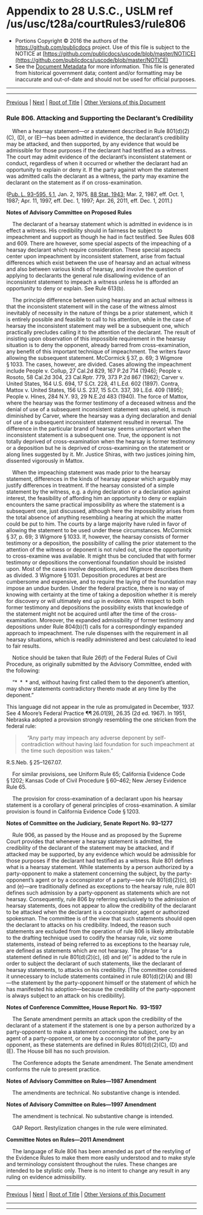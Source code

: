 ---
---

# Appendix to 28 U.S.C., USLM ref /us/usc/t28a/courtRules3/rule806

* Portions Copyright © 2016 the authors of the https://github.com/publicdocs project.
  Use of this file is subject to the NOTICE at [https://github.com/publicdocs/uscode/blob/master/NOTICE](https://github.com/publicdocs/uscode/blob/master/NOTICE)
* See the [Document Metadata](././../../../..//README.md) for more information.
  This file is generated from historical government data; content and/or formatting may be inaccurate and out-of-date and should not be used for official purposes.

----------
----------

[Previous](./../../../..//us/usc/t28a/courtRules3/m__us_usc_t28a_courtRules3_rule805.md) | [Next](./../../../..//us/usc/t28a/courtRules3/m__us_usc_t28a_courtRules3_rule807.md) | [Root of Title](./../../../../) | [Other Versions of this Document](https://publicdocs.github.io/go/links?ns=uslm&ref=%2Fus%2Fusc%2Ft28a%2FcourtRules3%2Frule806)

### Rule 806. Attacking and Supporting the Declarant’s Credibility

    When a hearsay statement—or a statement described in Rule 801(d)(2)(C), (D), or (E)—has been admitted in evidence, the declarant’s credibility may be attacked, and then supported, by any evidence that would be admissible for those purposes if the declarant had testified as a witness. The court may admit evidence of the declarant’s inconsistent statement or conduct, regardless of when it occurred or whether the declarant had an opportunity to explain or deny it. If the party against whom the statement was admitted calls the declarant as a witness, the party may examine the declarant on the statement as if on cross-examination.

([Pub. L. 93–595, § 1][/us/pl/93/595/s1], Jan. 2, 1975, [88 Stat. 1943][/us/stat/88/1943]; Mar. 2, 1987, eff. Oct. 1, 1987; Apr. 11, 1997, eff. Dec. 1, 1997; Apr. 26, 2011, eff. Dec. 1, 2011.)

 __Notes of Advisory Committee on Proposed Rules__ 

    The declarant of a hearsay statement which is admitted in evidence is in effect a witness. His credibility should in fairness be subject to impeachment and support as though he had in fact testified. See Rules 608 and 609. There are however, some special aspects of the impeaching of a hearsay declarant which require consideration. These special aspects center upon impeachment by inconsistent statement, arise from factual differences which exist between the use of hearsay and an actual witness and also between various kinds of hearsay, and involve the question of applying to declarants the general rule disallowing evidence of an inconsistent statement to impeach a witness unless he is afforded an opportunity to deny or explain. See Rule 613(b).

    The principle difference between using hearsay and an actual witness is that the inconsistent statement will in the case of the witness almost inevitably of necessity in the nature of things be a prior statement, which it is entirely possible and feasible to call to his attention, while in the case of hearsay the inconsistent statement may well be a subsequent one, which practically precludes calling it to the attention of the declarant. The result of insisting upon observation of this impossible requirement in the hearsay situation is to deny the opponent, already barred from cross-examination, any benefit of this important technique of impeachment. The writers favor allowing the subsequent statement. McCormick § 37, p. 69; 3 Wigmore § 1033. The cases, however, are divided. Cases allowing the impeachment include People v. Collup, 27 Cal.2d 829, 167 P.2d 714 (1946); People v. Rosoto, 58 Cal.2d 304, 23 Cal.Rptr. 779, 373 P.2d 867 (1962); Carver v. United States, 164 U.S. 694, 17 S.Ct. 228, 41 L.Ed. 602 (1897). Contra, Mattox v. United States, 156 U.S. 237, 15 S.Ct. 337, 39 L.Ed. 409 (1895); People v. Hines, 284 N.Y. 93, 29 N.E.2d 483 (1940). The force of Mattox, where the hearsay was the former testimony of a deceased witness and the denial of use of a subsequent inconsistent statement was upheld, is much diminished by Carver, where the hearsay was a dying declaration and denial of use of a subsequent inconsistent statement resulted in reversal. The difference in the particular brand of hearsay seems unimportant when the inconsistent statement is a subsequent one. True, the opponent is not totally deprived of cross-examination when the hearsay is former testimony or a deposition but he is deprived of cross-examining on the statement or along lines suggested by it. Mr. Justice Shiras, with two justices joining him, dissented vigorously in Mattox.

    When the impeaching statement was made prior to the hearsay statement, differences in the kinds of hearsay appear which arguably may justify differences in treatment. If the hearsay consisted of a simple statement by the witness, e.g. a dying declaration or a declaration against interest, the feasibility of affording him an opportunity to deny or explain encounters the same practical impossibility as where the statement is a subsequent one, just discussed, although here the impossibility arises from the total absence of anything resembling a hearing at which the matter could be put to him. The courts by a large majority have ruled in favor of allowing the statement to be used under these circumstances. McCormick § 37, p. 69; 3 Wigmore § 1033. If, however, the hearsay consists of former testimony or a deposition, the possibility of calling the prior statement to the attention of the witness or deponent is not ruled out, since the opportunity to cross-examine was available. It might thus be concluded that with former testimony or depositions the conventional foundation should be insisted upon. Most of the cases involve depositions, and Wigmore describes them as divided. 3 Wigmore § 1031. Deposition procedures at best are cumbersome and expensive, and to require the laying of the foundation may impose an undue burden. Under the federal practice, there is no way of knowing with certainty at the time of taking a deposition whether it is merely for discovery or will ultimately end up in evidence. With respect to both former testimony and depositions the possibility exists that knowledge of the statement might not be acquired until after the time of the cross-examination. Moreover, the expanded admissibility of former testimony and depositions under Rule 804(b)(1) calls for a correspondingly expanded approach to impeachment. The rule dispenses with the requirement in all hearsay situations, which is readily administered and best calculated to lead to fair results.

    Notice should be taken that Rule 26(f) of the Federal Rules of Civil Procedure, as originally submitted by the Advisory Committee, ended with the following:

    “\* \* \* and, without having first called them to the deponent’s attention, may show statements contradictory thereto made at any time by the deponent.”

This language did not appear in the rule as promulgated in December, 1937. See 4 Moore’s Federal Practice ¶¶ 26.01\[9\], 26.35 (2d ed. 1967). In 1951, Nebraska adopted a provision strongly resembling the one stricken from the federal rule:

>     “Any party may impeach any adverse deponent by self-contradiction without having laid foundation for such impeachment at the time such deposition was taken.”

 R.S.Neb. § 25–1267.07.

    For similar provisions, see Uniform Rule 65; California Evidence Code § 1202; Kansas Code of Civil Procedure § 60–462; New Jersey Evidence Rule 65.

    The provision for cross-examination of a declarant upon his hearsay statement is a corollary of general principles of cross-examination. A similar provision is found in California Evidence Code § 1203.

 __Notes of Committee on the Judiciary, Senate Report No. 93–1277__ 

    Rule 906, as passed by the House and as proposed by the Supreme Court provides that whenever a hearsay statement is admitted, the credibility of the declarant of the statement may be attacked, and if attacked may be supported, by any evidence which would be admissible for those purposes if the declarant had testified as a witness. Rule 801 defines what is a hearsay statement. While statements by a person authorized by a party-opponent to make a statement concerning the subject, by the party-opponent’s agent or by a coconspirator of a party—see rule 801(d)(2)(c), (d) and (e)—are traditionally defined as exceptions to the hearsay rule, rule 801 defines such admission by a party-opponent as statements which are not hearsay. Consequently, rule 806 by referring exclusively to the admission of hearsay statements, does not appear to allow the credibility of the declarant to be attacked when the declarant is a coconspirator, agent or authorized spokesman. The committee is of the view that such statements should open the declarant to attacks on his credibility. Indeed, the reason such statements are excluded from the operation of rule 806 is likely attributable to the drafting technique used to codify the hearsay rule, viz some statements, instead of being referred to as exceptions to the hearsay rule, are defined as statements which are not hearsay. The phrase “or a statement defined in rule 801(d)(2)(c), (d) and (e)” is added to the rule in order to subject the declarant of such statements, like the declarant of hearsay statements, to attacks on his credibility. \[The committee considered it unnecessary to include statements contained in rule 801(d)(2)(A) and (B)—the statement by the party-opponent himself or the statement of which he has manifested his adoption—because the credibility of the party-opponent is always subject to an attack on his credibility\].

 __Notes of Conference Committee, House Report No. 93–1597__ 

    The Senate amendment permits an attack upon the credibility of the declarant of a statement if the statement is one by a person authorized by a party-opponent to make a statement concerning the subject, one by an agent of a party-opponent, or one by a coconspirator of the party-opponent, as these statements are defined in Rules 801(d)(2)(C), (D) and (E). The House bill has no such provision.

    The Conference adopts the Senate amendment. The Senate amendment conforms the rule to present practice.

 __Notes of Advisory Committee on Rules—1987 Amendment__ 

    The amendments are technical. No substantive change is intended.

 __Notes of Advisory Committee on Rules—1997 Amendment__ 

    The amendment is technical. No substantive change is intended.

    GAP Report. Restylization changes in the rule were eliminated.

 __Committee Notes on Rules—2011 Amendment__ 

    The language of Rule 806 has been amended as part of the restyling of the Evidence Rules to make them more easily understood and to make style and terminology consistent throughout the rules. These changes are intended to be stylistic only. There is no intent to change any result in any ruling on evidence admissibility.

----------

[Previous](./../../../..//us/usc/t28a/courtRules3/m__us_usc_t28a_courtRules3_rule805.md) | [Next](./../../../..//us/usc/t28a/courtRules3/m__us_usc_t28a_courtRules3_rule807.md) | [Root of Title](./../../../../) | [Other Versions of this Document](https://publicdocs.github.io/go/links?ns=uslm&ref=%2Fus%2Fusc%2Ft28a%2FcourtRules3%2Frule806)

----------
----------

[/us/pl/93/595/s1]: https://publicdocs.github.io/go/links?ns=uslm&ref=%2Fus%2Fpl%2F93%2F595%2Fs1
[/us/stat/88/1943]: https://publicdocs.github.io/go/links?ns=uslm&ref=%2Fus%2Fstat%2F88%2F1943


